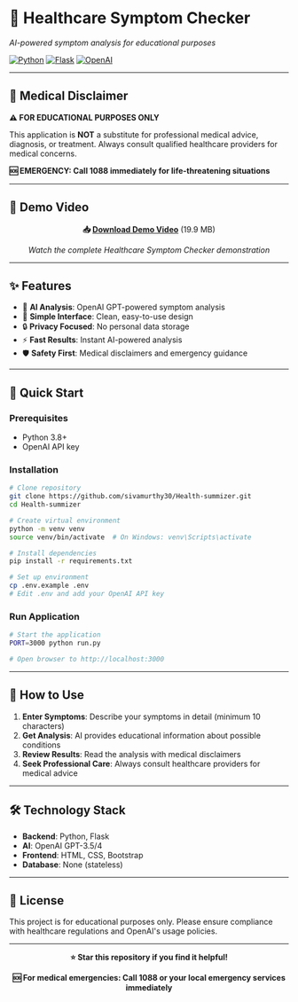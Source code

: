 # 🏥 Healthcare Symptom Checker

*AI-powered symptom analysis for educational purposes*

[![Python](https://img.shields.io/badge/Python-3.8+-blue.svg)](https://python.org)
[![Flask](https://img.shields.io/badge/Flask-2.0+-green.svg)](https://flask.palletsprojects.com)
[![OpenAI](https://img.shields.io/badge/OpenAI-GPT--4-orange.svg)](https://openai.com)

---

## 🚨 **Medical Disclaimer**

**⚠️ FOR EDUCATIONAL PURPOSES ONLY**

This application is **NOT** a substitute for professional medical advice, diagnosis, or treatment. Always consult qualified healthcare providers for medical concerns.

**🆘 EMERGENCY: Call 1088 immediately for life-threatening situations**

---

## 🎥 **Demo Video**

<div align="center">

**📥 [Download Demo Video](./demo-video.mov)** (19.9 MB)

*Watch the complete Healthcare Symptom Checker demonstration*

</div>

---

## ✨ **Features**

- 🤖 **AI Analysis**: OpenAI GPT-powered symptom analysis
- 📱 **Simple Interface**: Clean, easy-to-use design
- 🔒 **Privacy Focused**: No personal data storage
- ⚡ **Fast Results**: Instant AI-powered analysis
- 🛡️ **Safety First**: Medical disclaimers and emergency guidance

---

## 🚀 **Quick Start**

### **Prerequisites**
- Python 3.8+
- OpenAI API key

### **Installation**

```bash
# Clone repository
git clone https://github.com/sivamurthy30/Health-summizer.git
cd Health-summizer

# Create virtual environment
python -m venv venv
source venv/bin/activate  # On Windows: venv\Scripts\activate

# Install dependencies
pip install -r requirements.txt

# Set up environment
cp .env.example .env
# Edit .env and add your OpenAI API key
```

### **Run Application**

```bash
# Start the application
PORT=3000 python run.py

# Open browser to http://localhost:3000
```

---

## 📱 **How to Use**

1. **Enter Symptoms**: Describe your symptoms in detail (minimum 10 characters)
2. **Get Analysis**: AI provides educational information about possible conditions
3. **Review Results**: Read the analysis with medical disclaimers
4. **Seek Professional Care**: Always consult healthcare providers for medical advice

---

## 🛠️ **Technology Stack**

- **Backend**: Python, Flask
- **AI**: OpenAI GPT-3.5/4
- **Frontend**: HTML, CSS, Bootstrap
- **Database**: None (stateless)

---

## 📄 **License**

This project is for educational purposes only. Please ensure compliance with healthcare regulations and OpenAI's usage policies.

---

<div align="center">

**⭐ Star this repository if you find it helpful!**

**🆘 For medical emergencies: Call 1088 or your local emergency services immediately**

</div>